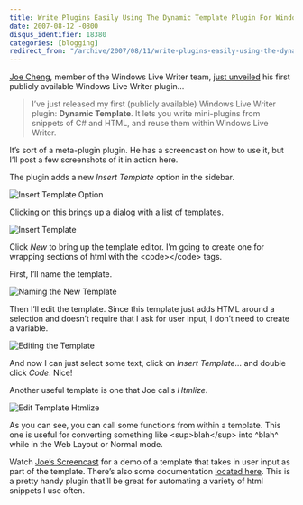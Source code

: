 ```yaml
---
title: Write Plugins Easily Using The Dynamic Template Plugin For Windows Live Writer
date: 2007-08-12 -0800
disqus_identifier: 18380
categories: [blogging]
redirect_from: "/archive/2007/08/11/write-plugins-easily-using-the-dynamic-template-plugin-for-windows.aspx/"
---
```


[Joe Cheng](http://jcheng.wordpress.com/ "Joe Cheng"), member of the
Windows Live Writer team, [just
unveiled](http://jcheng.wordpress.com/2007/08/10/new-plugin-dynamic-template/ "New plugin: Dynamic Template")
his first publicly available Windows Live Writer plugin...

> I’ve just released my first (publicly available) Windows Live Writer
> plugin: **Dynamic Template**. It lets you write mini-plugins from
> snippets of C\# and HTML, and reuse them within Windows Live Writer.

It’s sort of a meta-plugin plugin. He has a screencast on how to use it,
but I’ll post a few screenshots of it in action here.

The plugin adds a new *Insert Template* option in the sidebar.

![Insert Template
Option](https://haacked.com/images/haacked_com/WindowsLiveWriter/BetterBloggingUsingTheDynamicTemplatePlu_A1F5/sshot-1_1.png)

Clicking on this brings up a dialog with a list of templates.

![Insert
Template](https://haacked.com/images/haacked_com/WindowsLiveWriter/BetterBloggingUsingTheDynamicTemplatePlu_A1F5/Insert%20Template_1.png)

Click *New* to bring up the template editor. I’m going to create one for
wrapping sections of html with the \<code\>\</code\> tags.

First, I’ll name the template.

![Naming the New
Template](https://haacked.com/images/haacked_com/WindowsLiveWriter/BetterBloggingUsingTheDynamicTemplatePlu_A1F5/New%20Template_1.png)

Then I’ll edit the template. Since this template just adds HTML around a
selection and doesn’t require that I ask for user input, I don’t need to
create a variable.

![Editing the
Template](https://haacked.com/images/haacked_com/WindowsLiveWriter/BetterBloggingUsingTheDynamicTemplatePlu_A1F5/Edit%20Template%20Code_1.png)

And now I can just select some text, click on *Insert Template...* and
double click *Code*. Nice!

Another useful template is one that Joe calls *Htmlize*.

![Edit Template
Htmlize](https://haacked.com/images/haacked_com/WindowsLiveWriter/BetterBloggingUsingTheDynamicTemplatePlu_A1F5/Edit%20Template%20Htmlize_1.png)

As you can see, you can call some functions from within a template. This
one is useful for converting something like \<sup\>blah\</sup\> into
^blah^ while in the Web Layout or Normal mode.

Watch [Joe’s
Screencast](http://www.joecheng.com/code/DynamicTemplate/screencasts/level4a.swf "Dynamic Template Screencast")
for a demo of a template that takes in user input as part of the
template. There’s also some documentation [located
here](http://www.joecheng.com/code/DynamicTemplate/ "Dynamic Template Documentation"). This
is a pretty handy plugin that’ll be great for automating a variety of
html snippets I use often.
